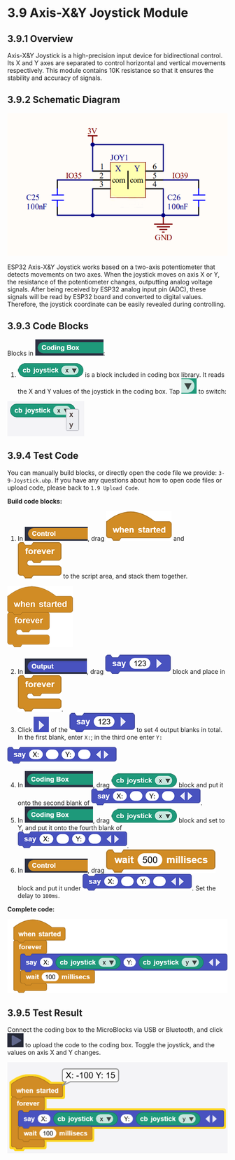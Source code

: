 # 3.9 Axis-X&Y Joystick Module

## 3.9.1 Overview

Axis-X&Y Joystick is a high-precision input device for bidirectional control. Its X and Y axes are separated to control horizontal and vertical movements respectively. This module contains 10K resistance so that it ensures the stability and accuracy of signals. 

## 3.9.2 Schematic Diagram

![t95](./media/t95.png)

ESP32 Axis-X&Y Joystick works based on a two-axis potentiometer that detects movements on two axes. When the joystick moves on axis X or Y, the resistance of the potentiometer changes, outputting analog voltage signals. After being received by ESP32 analog input pin (ADC), these signals will be read by ESP32 board and converted to digital values. Therefore, the joystick coordinate can be easily revealed during controlling. 

## 3.9.3 Code Blocks

Blocks in ![](./media/codingBox.png):

1. ![t96](./media/t96.png) is a block included in coding box library. It reads the X and Y values of the joystick in the coding box. Tap ![](./media/t5.png) to switch:

![t97](./media/t97.png)

## 3.9.4 Test Code

You can manually build blocks, or directly open the code file we provide: `3-9-Joystick.ubp`. If you have any questions about how to open code files or upload code, please back to `1.9 Upload Code`.

**Build code blocks:**

1. In ![](./media/control.png), drag ![](./media/t1.png) and ![](./media/t2.png) to the script area, and stack them together.

![t34](./media/t34.png)

2. In ![](./media/output.png), drag ![t44](./media/t44.png) block and place in ![](./media/t2.png). 
3. Click ![t47](./media/t47.png) of the ![t44](./media/t44.png) to set 4 output blanks in total. In the first blank, enter `X:`; in the third one enter `Y:`

![t98](./media/t98.png)

4. In ![](./media/codingBox.png), drag ![t96](./media/t96.png) block and put it onto the second blank of ![t98](./media/t98.png).
5. In ![](./media/codingBox.png), drag ![t96](./media/t96.png) block and set to Y, and put it onto the fourth blank of ![t98](./media/t98.png).
6. In ![](./media/control.png), drag ![t4](./media/t4.png) block and put it under ![t98](./media/t98.png). Set the delay to `100ms`.

**Complete code:**

![t99](./media/t99.png)

## 3.9.5 Test Result

Connect the coding box to the MicroBlocks via USB or Bluetooth, and click ![t59](./media/t59.png) to upload the code to the coding box. Toggle the joystick, and the values on axis X and Y changes. 

![t100](./media/t100.png)